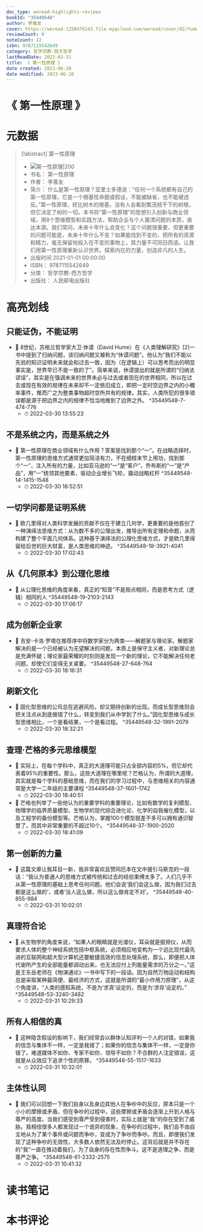 ```yaml
---
doc_type: weread-highlights-reviews
bookId: "35449548"
author: 李善友
cover: https://weread-1258476243.file.myqcloud.com/weread/cover/82/YueWen_35449548/t7_YueWen_35449548.jpg
reviewCount: 0
noteCount: 12
isbn: 9787115542649
category: 哲学宗教-西方哲学
lastReadDate: 2022-03-31
title: 《 第一性原理 》
date created: 2023-06-20
date modified: 2023-06-20
---
```


# 《 第一性原理 》

# 元数据

> [!abstract] 第一性原理
> - ![ 第一性原理|200](https://weread-1258476243.file.myqcloud.com/weread/cover/82/YueWen_35449548/t7_YueWen_35449548.jpg)
> - 书名： 第一性原理
> - 作者： 李善友
> - 简介： 什么是第一性原理？亚里士多德说：“任何一个系统都有自己的第一性原理，它是一个根基性命题或假设，不能被缺省，也不能被违反。”第一性原理，好比树木的根基，没有人会看到繁茂枝干下的树根，但它决定了树的一切。本书将“第一性原理”的思想引入创新与商业领域，用8个思维模型和实践方法，帮助企业与个人厘清问题的本质，直达本源。我们常问，未来十年什么会变化？这个问题很重要，但更重要的问题可能是，未来十年什么不变？如果能找到不变的，把所有的资源和精力，毫无保留地投入在不变的事物上，其力量不可同日而语。让我们用第一性原理重新认识世界。探索内在的力量，创造非凡的人生。
> - 出版时间 2021-01-01 00:00:00
> - ISBN： 9787115542649
> - 分类： 哲学宗教-西方哲学
> - 出版社： 人民邮电出版社

# 高亮划线

## 只能证伪，不能证明

- 📌 8世纪，苏格兰哲学家大卫·休谟（David Hume）在《人类理解研究》[2]一书中提到了归纳问题，该归纳问题又被称为“休谟问题”。他认为“我们不能以先验的知识证明未来就会和过去一致，因为（在逻辑上）可以思考而出的明显事实是，世界早已不是一致的了”。简单来说，休谟提出的就是所谓的“归纳法谬误”，其实是在强调未来的世界未必与过去或者现在的世界相同，所以在过去或现在有效的规律在未来却不一定依旧成立，即把一定时空边界之内的小概率事件，推而广之为整类事物超时空所共有的规律。其实，人类所犯的很多错误都是源于把边界之内的规律不恰当地推到了边界之外。 ^35449548-7-474-776
    - ⏱ 2022-03-30 13:55:23

## 不是系统之内，而是系统之外

- 📌 第一性原理在商业领域有什么作用？答案是找到那个“一”。在战略选择时，第一性原理的思维方式通常更加简洁有力，不在细枝末节上用功，找到那个“一”，注入所有的力量，比如亚马逊的“一”是“客户”，乔布斯的“一”是“产品”，用“一”统领其他要素，驱动企业增长飞轮，撬动战略杠杆 ^35449548-14-1415-1548
    - ⏱ 2022-03-30 16:52:51

## 一切学问都是证明系统

- 📌 欧几里得对人类科学发展的贡献不仅在于建立几何学，更重要的是他首创了一种演绎法思维方式：从为数不多的公理出发，推导出所有定理和命题，从而构建了整个平面几何体系。这种基于演绎法的公理化思维方式，才是欧几里得留给后世的巨大财富，是人类思维的神迹。 ^35449548-18-3921-4041
    - ⏱ 2022-03-30 17:02:43

## 从《几何原本》到公理化思维

- 📌 从公理化思维的角度来看，真正的“知音”不是观点相同，而是思考方式（逻辑）相同的人 ^35449548-19-2103-2143
    - ⏱ 2022-03-30 17:06:17

## 成为创新企业家

- 📌 吉安-卡洛·罗塔在推荐序中将数学家分为两类——解题家与理论家。解题家解决的是一个已经被认为无望解决的问题，本质上是保守主义者，对新理论总是充满怀疑；理论家最荣耀的时刻则是发现一个新的理论，它不能解决任何老问题，却使它们变得无关紧要。 ^35449548-27-648-764
    - ⏱ 2022-03-30 18:16:31

## 刷新文化

- 📌 固化型思维的公司总在逃避风险，却又期待创新的出现。而成长型思维则会把关注点从到底做错了什么，转变到我们从中学到了什么。”固化型思维与成长型思维相比，一个是看结果，一个是看过程。 ^35449548-32-1991-2079
    - ⏱ 2022-03-30 18:32:21

## 查理·芒格的多元思维模型

- 📌 实际上，在每个学科中，真正的大道理可能只占全部内容的5%，但它却代表着95%的重要性。那么，这些大道理在哪里呢？芒格认为，所谓的大道理，其实就是每个学科的基础思维，而在我们的学习过程中，与思维相关的内容通常是大学一二年级的主要课程 ^35449548-37-1601-1742
    - ⏱ 2022-03-30 18:40:51
- 📌 芒格也列举了一些他认为的重要学科的重要理论，比如有数学的复利模型、物理学的临界质量模型、生物学的现代综合进化论、化学的自我催化模型，以及工程学的备份模型等。芒格认为，掌握100个模型就差不多可以拥有通识智慧了，而其中非常重要的不超过10个。 ^35449548-37-1900-2020
    - ⏱ 2022-03-30 18:41:09

## 第一创新的力量

- 📌 这篇文章让我耳目一新，我非常喜欢且赞同厄本在文中援引马斯克的一段话：“我认为普通人的思维方式被传统和过去的经验束缚太多了。人们几乎不从第一性原理的基础上思考任何问题。他们会说‘我们会这么做，因为我们过去都是这么做的’，或者‘没人这么做，所以这么做肯定不对’。 ^35449548-40-855-984
    - ⏱ 2022-03-31 10:02:01

## 真理符合论

- 📌 从生物学的角度来说，“如果人的眼睛就是光谱仪，耳朵就是振频仪，从而要求人体的整个神经系统包括中枢系统，必须相应地变构为一个远比现代最先进的互联网和超大型计算机还要敏捷高效的信息处理系统，那么，即便把人体代谢所产生的全部能量都调动出来，也无法应付上列能量需求的万分之一。”这是王东岳老师在《物演通论》一书中写下的一段话。因为自然万物运动和结构总是采取某种最简便、最经济的方式，这就是所谓的“最小作用力原理”，从这个角度讲，“人类的感知系统，不是为‘求真’设定的，而是为‘求存’设定的。” ^35449548-53-3240-3482
    - ⏱ 2022-03-31 10:29:33

## 所有人相信的真

- 📌 这种隐含假设的影响下，我们经常会以群体认知评判一个人的对错，如果我的信念与集体不一样，一定是我错了；如果你的信念与集体不一样，一定是你错了。难道媒体不如你、专家不如你、领导不如你？不合群的人注定错误，这就是从众效应下追求个性的原罪。 ^35449548-55-1517-1633
    - ⏱ 2022-03-31 10:32:01

## 主体性认同

- 📌 我们可以回想一下我们自身以及身边其他人在争吵中的反应，原本只是一个小小的摩擦或矛盾，但在争吵的过程中，这些摩擦或矛盾会逐渐上升到人格与尊严的高度。当我们感受到尊严受到侵害时，实际上就是“我”的存在受到了威胁。我相信很多人都发现过一个诡异的现象，在争吵的过程中，我们会不由自主地从为了某个事件或问题而争吵，变成为了争吵而争吵。而且，即便我们发现了这种争吵的无效性，大多数人依然无法及时停止。这背后就是并不存在的“我”一直在推动着我们，为了自身的存在性而争斗。这不是道理之争，而是尊严之争。 ^35449548-61-2332-2575
    - ⏱ 2022-03-31 10:41:32

# 读书笔记

# 本书评论
